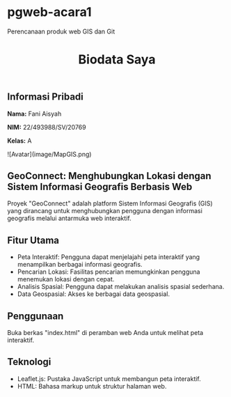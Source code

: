 # pgweb-acara1
Perencanaan produk web GIS dan Git 

<header>
        <h1>Biodata Saya</h1>
    </header>
    <main>
        <section id="personal-info">
            <h2>Informasi Pribadi</h2>
            <p><strong>Nama:</strong> Fani Aisyah</p>
            <p><strong>NIM:</strong> 22/493988/SV/20769</p>
            <p><strong>Kelas:</strong> A</p>
![Avatar](image/MapGIS.png)


# GeoConnect: Menghubungkan Lokasi dengan Sistem Informasi Geografis Berbasis Web

Proyek "GeoConnect" adalah platform Sistem Informasi Geografis (GIS) yang dirancang untuk menghubungkan pengguna dengan informasi geografis melalui antarmuka web interaktif.

## Fitur Utama

- Peta Interaktif: Pengguna dapat menjelajahi peta interaktif yang menampilkan berbagai informasi geografis.
- Pencarian Lokasi: Fasilitas pencarian memungkinkan pengguna menemukan lokasi dengan cepat.
- Analisis Spasial: Pengguna dapat melakukan analisis spasial sederhana.
- Data Geospasial: Akses ke berbagai data geospasial.

## Penggunaan

Buka berkas "index.html" di peramban web Anda untuk melihat peta interaktif.

## Teknologi

- Leaflet.js: Pustaka JavaScript untuk membangun peta interaktif.
- HTML: Bahasa markup untuk struktur halaman web.



